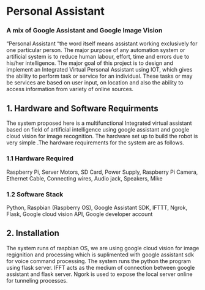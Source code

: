# Personal Assistant 
### A mix of Google Assistant and Google Image Vision

“Personal Assistant “the word itself means assistant working exclusively for one particular person. The major purpose of any automation system or artificial system is to reduce human labour, effort, time and errors due to his/her intelligence. The major goal of this project is to design and implement an Integrated Virtual Personal Assistant using IOT, which gives the ability to perform task or service for an individual. These tasks or may be services are based on user input, on location and also the ability to access information from variety of online sources.

## 1. Hardware and Software Requirments
The system proposed here is a multifunctional Integrated virtual assistant based on field of artificial intelligence using google assistant and google cloud vision for image recognition. The hardware set up to build the robot is very simple .The hardware requirements for the system are as follows.

### 1.1 Hardware Required
Raspberry Pi, Server Motors, SD Card, Power Supply, Raspberry Pi Camera, Ethernet Cable, Connecting wires, Audio jack, Speakers, Mike

### 1.2 Software Stack
Python, Raspbian (Raspberry OS), Google Assistant SDK, IFTTT, Ngrok, Flask, Google cloud vision API, Google developer account

## 2. Installation
The system runs of raspbian OS, we are using google cloud vision for image regignition and processing which is suplimented with google assistant sdk for voice command processing. The system runs the python the program using flask server. IFFT acts as the medium of connection between google assistant and flask server. Ngork is used to expose the local server online for tunneling processes.

